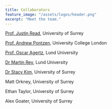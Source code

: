 ```yaml
---
title: Collaborators
feature_image: "/assets/logos/header.png"
excerpt: "Meet the team."
---
```


<a href="http://personal.ph.surrey.ac.uk/~jr0018/">Prof. Justin Read</a>, University of Surrey

<a href="https://www.pontzen.co.uk/">Prof. Andrew Pontzen</a>, University College London

<a href="http://www.astro.lu.se/~oscar/">Prof. Oscar Agertz</a>, Lund University

<a href="https://martin-rey.github.io/">Dr Martin Rey</a>, Lund University

<a href="http://stacykim.github.io/">Dr Stacy Kim</a>, University of Surrey

Matt Orkney, University of Surrey

Ethan Taylor, University of Surrey

Alex Goater, University of Surrey

